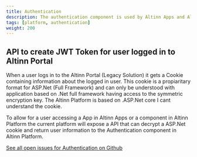 ```yaml
---
title: Authentication
description: The authentication component is used by Altinn Apps and Altinn Platform to authenticate users and systems.
tags: [platform, authentication]
weight: 200
---
```



## API to create JWT Token for user logged in to Altinn Portal
When a user logs in to the Altinn Portal (Legacy Solution) it gets a Cookie containing information about the logged in user. This cookie is
a propiaritary format for ASP.Net (Full Framework) and can only be understood with application based on .Net full framework having access to the 
symmetric encryption key. The Altinn Platform is based on .ASP.Net core I cant understand the cookie. 

To allow for a user accessing a App in Altinn Apps or a component in Altinn Platform the current platform will expose a API that can decrypt a ASP.Net 
cookie and return user information to the Authentication component in Altinn Platform. 


[See all open issues for Authentication on Github](https://github.com/Altinn/altinn-studio/labels/authentication)
